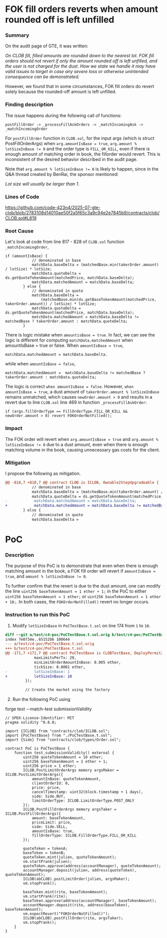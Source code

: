 # FOK fill orders reverts when amount rounded off is left unfilled

### Summary
On the audit page of GTE, it was written:

*On CLOB fill, filled amounts are rounded down to the nearest lot. FOK fill orders should not revert if only the amount rounded off is left unfilled, and the user is not charged for the dust. How we state we handle it may have valid issues to target in case any severe loss or otherwise unintended consequence can be demonstrated.*

However, we found that in some circumstances, FOK fill orders do revert solely because the rounded-off amount is left unfilled.

### Finding description

The issue happens during the following call of functions:

```
postFillOrder -> _processFillAskOrders -> _matchIncomingAsk -> _matchIncomingOrder 
```

For `postFillOrder` function in `CLOB.sol`, for the input args (which is struct PostFillOrderArgs) when `arg.amountIsBase = true`, `arg.amount % lotSizeInBase != 0` and the order type is `FILL_OR_KILL`, even if there is enough amount of matching order in book, the fillorder would revert. This is inconsistent of the desired behavior described in the audit page. 

Note that `arg.amount % lotSizeInBase != 0` is likely to happen, since in the Q&A thread created by BenRai, the sponsor mentioned:

*Lot size will usually be larger than 1*.

### Lines of Code

https://github.com/code-423n4/2025-07-gte-clob/blob/2783108d14010ae50f2a5f65c3a9c94e2e7845b9/contracts/clob/CLOB.sol#L819

### Root Cause

Let's look at code from line 817 - 828 of `CLOB.sol` function `_matchIncomingOrder`,

```solidity
if (amountIsBase) {
            // denominated in base
            matchData.baseDelta = (matchedBase.min(takerOrder.amount) / lotSize) * lotSize;
            matchData.quoteDelta = ds.getQuoteTokenAmount(matchedPrice, matchData.baseDelta);
            matchData.matchedAmount = matchData.baseDelta;
        } else {
            // denominated in quote
            matchData.baseDelta =
                (matchedBase.min(ds.getBaseTokenAmount(matchedPrice, takerOrder.amount)) / lotSize) * lotSize;
            matchData.quoteDelta = ds.getQuoteTokenAmount(matchedPrice, matchData.baseDelta);
            matchData.matchedAmount = matchData.baseDelta != matchedBase ? takerOrder.amount : matchData.quoteDelta;
        }
```

There is logic mistake when `amountisBase = true`. In fact, we can see the logic is different for computing `matchData.matchedAmount` when amountIsBase = true or false. When `amountIsBase = true`, 
```solidity
matchData.matchedAmount = matchData.baseDelta.
```
while when `amountIsBase = false`, 
```solidity
matchData.matchedAmount =  matchData.baseDelta != matchedBase ? takerOrder.amount : matchData.quoteDelta;
```
The logic is correct `when amountIsBase = false`. However, `when amountIsBase = true`, a dust amount of `takerOrder.amount % lotSizeInBase` remains unmatched, which causes `newOrder.amount > 0` and results in a revert due to line `CLOB.sol` line 469 in function `_processFillAskOrder`:

`if (args.fillOrderType == FillOrderType.FILL_OR_KILL && newOrder.amount > 0) revert FOKOrderNotFilled();`

### Impact

The FOK order will revert when `arg.amountIsBase = true` and `arg.amount % lotSizeInBase != 0` due to a dust amount, even when there is enough matching volume in the book, causing unnecessary gas costs for the client.

### Mitigation

I propose the following as mitigation. 


```diff
@@ -818,7 +818,7 @@ contract CLOB is ICLOB, Ownable2StepUpgradeable {
            // denominated in base
            matchData.baseDelta = (matchedBase.min(takerOrder.amount) / lotSize) * lotSize;
            matchData.quoteDelta = ds.getQuoteTokenAmount(matchedPrice, matchData.baseDelta);
-            matchData.matchedAmount = matchData.baseDelta;
+            matchData.matchedAmount = matchData.baseDelta != matchedBase ? takerOrder.amount : matchData.baseDelta;
        } else {
            // denominated in quote
            matchData.baseDelta =
```

# PoC

### Description

The purpose of this PoC is to demonstrate that even when there is enough matching amount in the book, a FOK fill order will revert if `amountIsBase = true`, and `amount % lotSizeInBase != 0`.

To further confirm that the revert is due to the dust amount, one can modify the line
`uint256 baseTokenAmount = 1 ether + 1;` in the PoC to either `uint256 baseTokenAmount = 1 ether;`
or `uint256 baseTokenAmount = 1 ether + 10;`. In both cases, the `FOKOrderNotFilled()` revert no longer occurs.

### Instruction to run this PoC

1. Modify `lotSizeInBase` in `PoCTestBase.t.sol` on line 174 from `1`  to `10`. 

```diff
diff --git a/test/c4-poc/PoCTestBase.t.sol.orig b/test/c4-poc/PoCTestBase.t.sol
index 7e0734e..65152b6 100644
--- a/test/c4-poc/PoCTestBase.t.sol.orig
+++ b/test/c4-poc/PoCTestBase.t.sol
@@ -171,7 +171,7 @@ contract PoCTestBase is CLOBTestBase, DeployPermit2 {
             maxLimitsPerTx: 20,
             minLimitOrderAmountInBase: 0.005 ether,
             tickSize: 0.0001 ether,
-            lotSizeInBase: 1
+            lotSizeInBase: 10
         });

         // Create the market using the factory
```

2. Run the following PoC using

forge test --match-test submissionValidity

```solidity
// SPDX-License-Identifier: MIT
pragma solidity ^0.8.0;

import {ICLOB} from "contracts/clob/ICLOB.sol";
import {PoCTestBase} from "./PoCTestBase.t.sol";
import {Side} from "contracts/clob/types/Order.sol";

contract PoC is PoCTestBase {
    function test_submissionValidity() external {
        uint256 quoteTokenAmount = 10 ether;
        uint256 baseTokenAmount = 1 ether + 1;
        uint256 price = 1 ether;
        ICLOB.PostLimitOrderArgs memory argsMaker = ICLOB.PostLimitOrderArgs({
            amountInBase: quoteTokenAmount,
            clientOrderId: 0,
            price: price,
            cancelTimestamp: uint32(block.timestamp + 1 days),
            side: Side.BUY,
            limitOrderType: ICLOB.LimitOrderType.POST_ONLY
        });
        ICLOB.PostFillOrderArgs memory argsTaker = ICLOB.PostFillOrderArgs({
            amount: baseTokenAmount,
            priceLimit: price,
            side: Side.SELL,
            amountIsBase: true,
            fillOrderType: ICLOB.FillOrderType.FILL_OR_KILL
        });
        
        quoteToken = tokenA; 
        baseToken = tokenB; 
        quoteToken.mint(julien, quoteTokenAmount);
        vm.startPrank(julien); 
        quoteToken.approve(address(accountManager), quoteTokenAmount);
        accountManager.deposit(julien, address(quoteToken), quoteTokenAmount);
        ICLOB(abCLOB).postLimitOrder(julien, argsMaker);
        vm.stopPrank();

        baseToken.mint(rite, baseTokenAmount);
        vm.startPrank(rite);
        baseToken.approve(address(accountManager), baseTokenAmount);
        accountManager.deposit(rite, address(baseToken), baseTokenAmount);
        vm.expectRevert("FOKOrderNotFilled()");
        ICLOB(abCLOB).postFillOrder(rite, argsTaker);
        vm.stopPrank();
    }
}
```